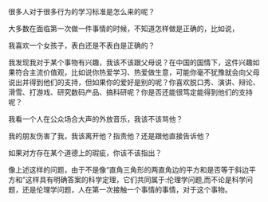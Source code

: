 
很多人对于很多行为的学习标准是怎么来的呢？

大多数在面临第一次做一件事情的时候，不知道怎样做是正确的，比如说，

我喜欢一个女孩子，表白还是不表白是正确的？

我发现我对于某个事物有兴趣，我该不该跟父母说？在中国的国情下，这件兴趣如果符合主流价值观，比如说你热爱学习、热爱做生意，可能你毫不犹豫就会向父母说出并得到他们的支持，但如果你的爱好是别的呢？你喜欢脱口秀、演讲、辩论、滑雪、打游戏、研究数码产品、搞科研呢？你是否还能很笃定能得到他们的支持呢？

我看一个人在公众场合大声的外放音乐，我该不该骂他？

我的朋友伤害了我，我该离开他？指责他？还是跟他直接告诉他？

如果对方存在某个道德上的瑕疵，你该不该指出？

像上述这样的问题，由于不是像“直角三角形的两直角边的平方和是否等于斜边平方和”这样具有明确答案的科学定理，它们共同属于:伦理学问题,而不论是科学问题，还是伦理学问题，人在第一次接触一个事情的事情，对于这个事物。